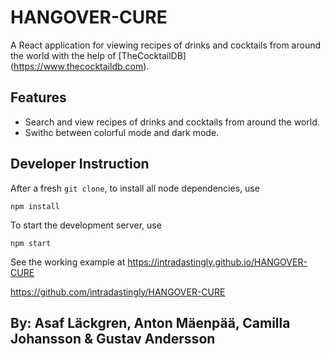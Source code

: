 # HANGOVER-CURE </br>
A React application for viewing recipes of drinks and cocktails from around the world with the help of [TheCocktailDB] (https://www.thecocktaildb.com).

## Features
- Search and view recipes of drinks and cocktails from around the world.
- Swithc between colorful mode and dark mode.

## Developer Instruction
After a fresh `git clone`, to install all node dependencies, use
```shell
npm install
```
To start the development server, use
```shell
npm start
```

See the working example at https://intradastingly.github.io/HANGOVER-CURE

https://github.com/intradastingly/HANGOVER-CURE

## By: Asaf Läckgren, Anton Mäenpää, Camilla Johansson & Gustav Andersson
